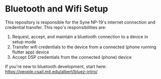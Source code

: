 # Bluetooth and Wifi Setup
This repository is responsible for the Syne NP-19's internet connection and credential transfer. This repo's responsibilities are:
1. Request, accept, and maintain a bluetooth connection to a device in setup mode
2. Transfer wifi credentials to the device from a connected (phone running flutter app) device
3. Accept DSP credentials from the connected (phone) device

If you're new to bluetooth development, start here: https://people.csail.mit.edu/albert/bluez-intro/
